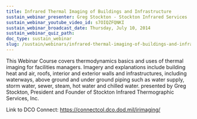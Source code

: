 ```yaml
---
title: Infrared Thermal Imaging of Buildings and Infrastructure
sustain_webinar_presenter: Greg Stockton - Stockton Infrared Services
sustain_webinar_youtube_video_id: s7OIQZFQNKI
sustain_webinar_broadcast_date: Thursday, July 10, 2014
sustain_webinar_quiz_path:
doc_type: sustain_webinar
slug: /sustain/webinars/infrared-thermal-imaging-of-buildings-and-infrastructure
---
```


This Webinar Course covers thermodynamics basics and uses of thermal imaging for facilities managers. Imagery and explanations include building heat and air, roofs, interior and exterior walls and infrastructures, including waterways, above ground and under ground piping such as water supply, storm water, sewer, steam, hot water and chilled water. presented by Greg Stockton, President and Founder of Stockton Infrared Thermographic Services, Inc.

Link to DCO Connect: https://connectcol.dco.dod.mil/irimaging/

